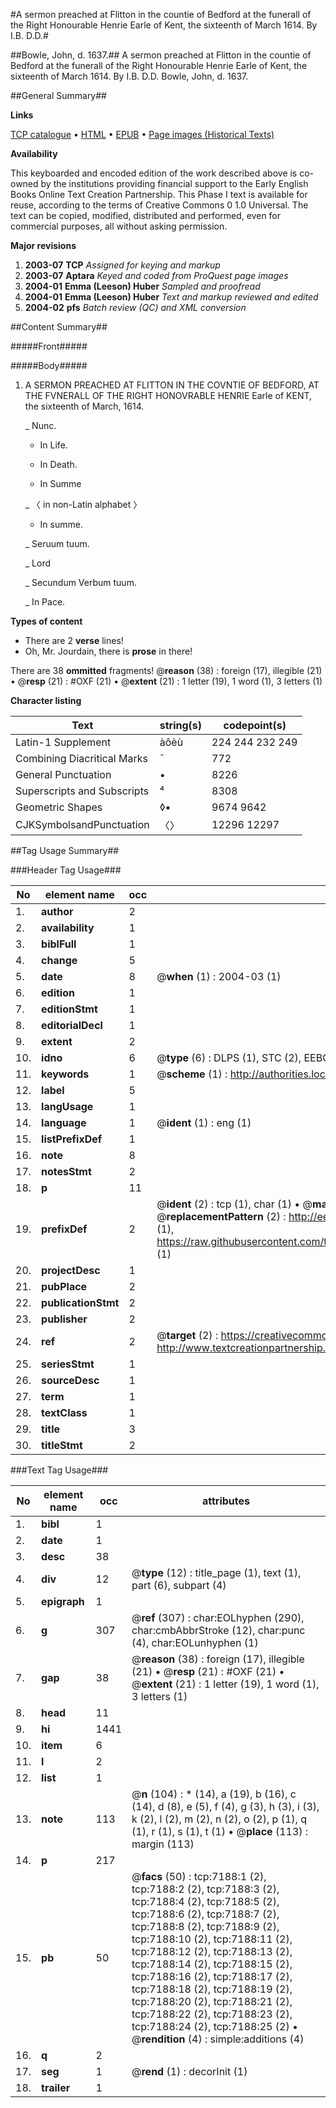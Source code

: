 #A sermon preached at Flitton in the countie of Bedford at the funerall of the Right Honourable Henrie Earle of Kent, the sixteenth of March 1614. By I.B. D.D.#

##Bowle, John, d. 1637.##
A sermon preached at Flitton in the countie of Bedford at the funerall of the Right Honourable Henrie Earle of Kent, the sixteenth of March 1614. By I.B. D.D.
Bowle, John, d. 1637.

##General Summary##

**Links**

[TCP catalogue](http://www.ota.ox.ac.uk/tcp/)  • 
[HTML](http://tei.it.ox.ac.uk/tcp/Texts-HTML/free/A16/A16522.html)  • 
[EPUB](http://tei.it.ox.ac.uk/tcp/Texts-EPUB/free/A16/A16522.epub) • 
[Page images (Historical Texts)](https://data.historicaltexts.jisc.ac.uk/view?pubId=eebo-99842525e&pageId=eebo-99842525e-7188-1)

**Availability**

This keyboarded and encoded edition of the
	       work described above is co-owned by the institutions
	       providing financial support to the Early English Books
	       Online Text Creation Partnership. This Phase I text is
	       available for reuse, according to the terms of Creative
	       Commons 0 1.0 Universal. The text can be copied,
	       modified, distributed and performed, even for
	       commercial purposes, all without asking permission.

**Major revisions**

1. __2003-07__ __TCP__ *Assigned for keying and markup*
1. __2003-07__ __Aptara__ *Keyed and coded from ProQuest page images*
1. __2004-01__ __Emma (Leeson) Huber__ *Sampled and proofread*
1. __2004-01__ __Emma (Leeson) Huber__ *Text and markup reviewed and edited*
1. __2004-02__ __pfs__ *Batch review (QC) and XML conversion*

##Content Summary##

#####Front#####

#####Body#####

1. A SERMON PREACHED
AT FLITTON IN
THE COVNTIE OF BEDFORD,
AT THE FVNERALL OF THE
RIGHT HONOVRABLE HENRIE
Earle of KENT, the sixteenth of
March, 1614.

    _ Nunc.

      * In Life.

      * In Death.

      * In Summe

    _ 〈 in non-Latin alphabet 〉

      * In summe.

    _ Seruum tuum.

    _ Lord

    _ Secundum Verbum tuum.

    _ In Pace.

**Types of content**

  * There are 2 **verse** lines!
  * Oh, Mr. Jourdain, there is **prose** in there!

There are 38 **ommitted** fragments! 
 @__reason__ (38) : foreign (17), illegible (21)  •  @__resp__ (21) : #OXF (21)  •  @__extent__ (21) : 1 letter (19), 1 word (1), 3 letters (1)

**Character listing**


|Text|string(s)|codepoint(s)|
|---|---|---|
|Latin-1 Supplement|àôèù|224 244 232 249|
|Combining             Diacritical Marks|̄|772|
|General Punctuation|•|8226|
|Superscripts             and Subscripts|⁴|8308|
|Geometric Shapes|◊▪|9674 9642|
|CJKSymbolsandPunctuation|〈〉|12296 12297|

##Tag Usage Summary##

###Header Tag Usage###

|No|element name|occ|attributes|
|---|---|---|---|
|1.|__author__|2||
|2.|__availability__|1||
|3.|__biblFull__|1||
|4.|__change__|5||
|5.|__date__|8| @__when__ (1) : 2004-03 (1)|
|6.|__edition__|1||
|7.|__editionStmt__|1||
|8.|__editorialDecl__|1||
|9.|__extent__|2||
|10.|__idno__|6| @__type__ (6) : DLPS (1), STC (2), EEBO-CITATION (1), PROQUEST (1), VID (1)|
|11.|__keywords__|1| @__scheme__ (1) : http://authorities.loc.gov/ (1)|
|12.|__label__|5||
|13.|__langUsage__|1||
|14.|__language__|1| @__ident__ (1) : eng (1)|
|15.|__listPrefixDef__|1||
|16.|__note__|8||
|17.|__notesStmt__|2||
|18.|__p__|11||
|19.|__prefixDef__|2| @__ident__ (2) : tcp (1), char (1)  •  @__matchPattern__ (2) : ([0-9\-]+):([0-9IVX]+) (1), (.+) (1)  •  @__replacementPattern__ (2) : http://eebo.chadwyck.com/downloadtiff?vid=$1&page=$2 (1), https://raw.githubusercontent.com/textcreationpartnership/Texts/master/tcpchars.xml#$1 (1)|
|20.|__projectDesc__|1||
|21.|__pubPlace__|2||
|22.|__publicationStmt__|2||
|23.|__publisher__|2||
|24.|__ref__|2| @__target__ (2) : https://creativecommons.org/publicdomain/zero/1.0/ (1), http://www.textcreationpartnership.org/docs/. (1)|
|25.|__seriesStmt__|1||
|26.|__sourceDesc__|1||
|27.|__term__|1||
|28.|__textClass__|1||
|29.|__title__|3||
|30.|__titleStmt__|2||


###Text Tag Usage###

|No|element name|occ|attributes|
|---|---|---|---|
|1.|__bibl__|1||
|2.|__date__|1||
|3.|__desc__|38||
|4.|__div__|12| @__type__ (12) : title_page (1), text (1), part (6), subpart (4)|
|5.|__epigraph__|1||
|6.|__g__|307| @__ref__ (307) : char:EOLhyphen (290), char:cmbAbbrStroke (12), char:punc (4), char:EOLunhyphen (1)|
|7.|__gap__|38| @__reason__ (38) : foreign (17), illegible (21)  •  @__resp__ (21) : #OXF (21)  •  @__extent__ (21) : 1 letter (19), 1 word (1), 3 letters (1)|
|8.|__head__|11||
|9.|__hi__|1441||
|10.|__item__|6||
|11.|__l__|2||
|12.|__list__|1||
|13.|__note__|113| @__n__ (104) : * (14), a (19), b (16), c (14), d (8), e (5), f (4), g (3), h (3), i (3), k (2), l (2), m (2), n (2), o (2), p (1), q (1), r (1), s (1), t (1)  •  @__place__ (113) : margin (113)|
|14.|__p__|217||
|15.|__pb__|50| @__facs__ (50) : tcp:7188:1 (2), tcp:7188:2 (2), tcp:7188:3 (2), tcp:7188:4 (2), tcp:7188:5 (2), tcp:7188:6 (2), tcp:7188:7 (2), tcp:7188:8 (2), tcp:7188:9 (2), tcp:7188:10 (2), tcp:7188:11 (2), tcp:7188:12 (2), tcp:7188:13 (2), tcp:7188:14 (2), tcp:7188:15 (2), tcp:7188:16 (2), tcp:7188:17 (2), tcp:7188:18 (2), tcp:7188:19 (2), tcp:7188:20 (2), tcp:7188:21 (2), tcp:7188:22 (2), tcp:7188:23 (2), tcp:7188:24 (2), tcp:7188:25 (2)  •  @__rendition__ (4) : simple:additions (4)|
|16.|__q__|2||
|17.|__seg__|1| @__rend__ (1) : decorInit (1)|
|18.|__trailer__|1||
